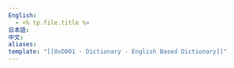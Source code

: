 ```yaml
---
English:
  - <% tp.file.title %>
日本語: 
中文: 
aliases: 
template: "[[0xD001 - Dictionary - English Based Dictionary]]"
---
```

